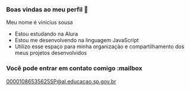 ### Boas vindas ao meu perfil 💙

Meu nome é vinicius sousa 

- Estou estudando na Alura
- Estou me desenvolvendo na linguagem JavaScript
- Utilizo esse espaço para minha organização e compartilhamento dos meus projetos desenvolvidos


### Você pode entrar em contato comigo :mailbox

00001086535625SP@al.educacao.sp.gov.br
